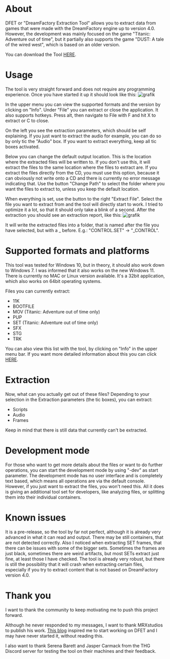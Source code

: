 # About
DFET or "DreamFactory Extraction Tool" allows you to extract data from games that were made with the DreamFactory engine up to version 4.0.
However, the development was mainly focused on the game "Titanic: Adventure out of time", but it partially also supports the game "DUST: A tale of the wired west", which is based on an older version.

You can download the Tool [HERE](https://github.com/M3tox/DFET/releases/tag/0.71).

# Usage
The tool is very straight forward and does not require any programming experience. Once you have started it up it should look like this:
![grafik](https://user-images.githubusercontent.com/75583358/128694060-2675db4e-9553-4ce1-8f4b-4a0ea6324464.png)

In the upper menu you can view the supported formats and the version by clicking on "Info". Under "File" you can extract or close the application. It also supports hotkeys. Press alt, then navigate to File with F and hit X to extract or C to close.

On the left you see the extraction parameters, which should be self explaining. If you just want to extract the audio for example, you can do so by only tic the "Audio" box. If you want to extract everything, keep all tic boxes activated.

Below you can change the default output location. This is the location where the extracted files will be written to. If you don't use this, it will extract the files to the same location where the files to extract are. If you extract the files directly from the CD, you must use this option, because it can obviously not write onto a CD and there is currently no error message indicating that.
Use the button "Change Path" to select the folder where you want the files to extract to, unless you keep the default location.

When everything is set, use the button to the right "Extract File". Select the file you want to extract from and the tool will directly start to work. I tried to optimize it a lot, so that it should only take a blink of a second.
After the extraction you should see an extraction report, like this:
![grafik](https://user-images.githubusercontent.com/75583358/128695709-f54d78d4-384c-45ea-9fa8-8075be88cedb.png)

It will write the extracted files into a folder, that is named after the file you have selected, but with a _ before. E.g.: "CONTROL.SET" -> "_CONTROL".

# Supported formats and platforms
This tool was tested for Windows 10, but in theory, it should also work down to Windows 7. I was informed that it also works on the new Windows 11. There is currently no MAC or Linux version available.
It's a 32bit application, which also works on 64bit operating systems.

Files you can currently extract:

- 11K
- BOOTFILE
- MOV (Titanic: Adventure out of time only)
- PUP
- SET (Titanic: Adventure out of time only)
- SFX
- STG
- TRK

You can also view this list with the tool, by clicking on "Info" in the upper menu bar.
If you want more detailed information about this you can click [HERE](https://github.com/M3tox/DFET/blob/main/FileInfos.md).

# Extraction
Now, what can you actually get out of these files? Depending to your selection in the Extraction parameters (the tic boxes), you can extract:
- Scripts
- Audio
- Frames

Keep in mind that there is still data that currently can't be extracted.

# Development mode
For those who want to get more details about the files or want to do further operations, you can start the development mode by using "-dev" as start parameter. The development mode has no user interface and is completely text based, which means all operations are via the default console. However, if you just want to extract the files, you won't need this. All it does is giving an additional tool set for developers, like analyzing files, or splitting them into their individual containers.

# Known issues
It is a pre-release, so the tool by far not perfect, although it is already very advanced in what it can read and output. There may be still containers, that are not detected correctly. Also I noticed when extracting SET frames, that there can be issues with some of the bigger sets. Sometimes the frames are just black, sometimes there are weird artifacts, but most SETs extract just fine, at least those I have checked. The tool is already very robust, but there is still the possibility that it will crash when extracting certain files, especially if you try to extract content that is not based on DreamFactory version 4.0.

# Thank you
I want to thank the community to keep motivating me to push this project forward.

Although he never responded to my messages, I want to thank MRXstudios to publish his work. [This blog](https://mrxstudios.home.blog/2021/03/05/reverse-engineering-dust-uncovering-game-scripts/) inspired me to start working on DFET and I may have never started it, without reading this.

I also want to thank Serena Barett and Jasper Carmack from the THG Discord server for testing the tool on their machines and their feedback.

